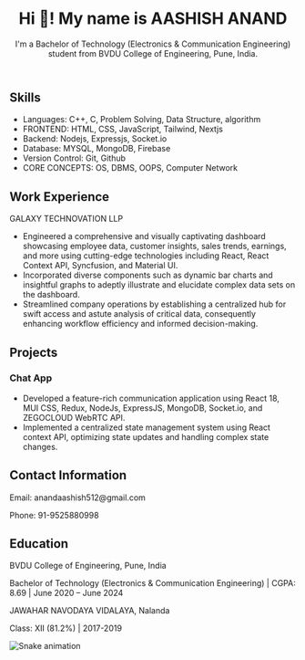 <!DOCTYPE html>
<html lang="en">
<head>
  <meta charset="UTF-8">
  <meta name="viewport" content="width=device-width, initial-scale=1.0">
  <title>CV - AASHISH ANAND</title>
  <style>
    /* Add your styles here */
    /* You can style headings, fonts, colors, alignments, etc. */
  </style>
</head>
<body>
  <header>
    <h1>Hi 👋! My name is AASHISH ANAND</h1>
    <p>I'm a Bachelor of Technology (Electronics & Communication Engineering) student from BVDU College of Engineering, Pune, India.</p>
  </header>

  <section id="github-stats">
    <!-- Your GitHub stats and language graph here -->
    <!-- You can replace the placeholder images and adjust alignments as needed -->
  </section>

  <section id="skills">
    <h2>Skills</h2>
    <ul>
      <li>Languages: C++, C, Problem Solving, Data Structure, algorithm</li>
      <li>FRONTEND: HTML, CSS, JavaScript, Tailwind, Nextjs</li>
      <li>Backend: Nodejs, Expressjs, Socket.io</li>
      <li>Database: MYSQL, MongoDB, Firebase</li>
      <li>Version Control: Git, Github</li>
      <li>CORE CONCEPTS: OS, DBMS, OOPS, Computer Network</li>
    </ul>
  </section>

  <section id="work-experience">
    <h2>Work Experience</h2>
    <p>GALAXY TECHNOVATION LLP</p>
    <ul>
      <li>Engineered a comprehensive and visually captivating dashboard showcasing employee data, customer insights, sales trends, earnings, and more using cutting-edge technologies including React, React Context API, Syncfusion, and Material UI.</li>
      <li>Incorporated diverse components such as dynamic bar charts and insightful graphs to adeptly illustrate and elucidate complex data sets on the dashboard.</li>
      <li>Streamlined company operations by establishing a centralized hub for swift access and astute analysis of critical data, consequently enhancing workflow efficiency and informed decision-making.</li>
    </ul>
  </section>

  <section id="projects">
    <h2>Projects</h2>
    <h3>Chat App</h3>
    <ul>
      <li>Developed a feature-rich communication application using React 18, MUI CSS, Redux, NodeJs, ExpressJS, MongoDB, Socket.io, and ZEGOCLOUD WebRTC API.</li>
      <li>Implemented a centralized state management system using React context API, optimizing state updates and handling complex state changes.</li>
      <!-- Add more project details here -->
    </ul>
    <!-- Add more project sections as needed -->
  </section>

  <section id="contact">
    <h2>Contact Information</h2>
    <p>Email: anandaashish512@gmail.com</p>
    <p>Phone: 91-9525880998</p>
    <!-- Add links to social media profiles here -->
  </section>

  <section id="education">
    <h2>Education</h2>
    <p>BVDU College of Engineering, Pune, India</p>
    <p>Bachelor of Technology (Electronics & Communication Engineering) | CGPA: 8.69 | June 2020 – June 2024</p>
    <p>JAWAHAR NAVODAYA VIDALAYA, Nalanda</p>
    <p>Class: XII (81.2%) | 2017-2019</p>
  </section>

  <section id="snake-animation">
    <img src="https://raw.githubusercontent.com/maurodesouza/maurodesouza/output/snake.svg" alt="Snake animation" />
  </section>
</body>
</html>
